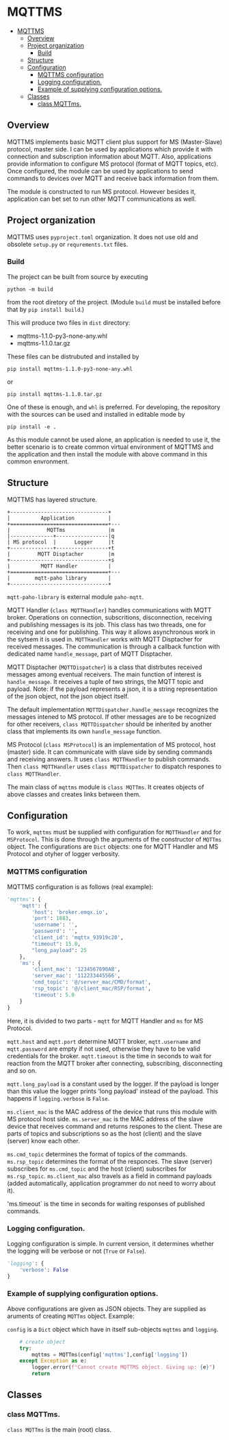 # MQTTMS

- [MQTTMS](#mqttms)
  - [Overview](#overview)
  - [Project organization](#project-organization)
    - [Build](#build)
  - [Structure](#structure)
  - [Configuration](#configuration)
    - [MQTTMS configuration](#mqttms-configuration)
    - [Logging configuration.](#logging-configuration)
    - [Example of supplying configuration options.](#example-of-supplying-configuration-options)
  - [Classes](#classes)
    - [class MQTTms.](#class-mqttms)

## Overview

MQTTMS implements basic MQTT client plus support for MS (Master-Slave) protocol, master side. I can be used by applications which provide it with connection and subscription information about MQTT. Also, applications provide information to configure MS protocol (format of MQTT topics, etc). Once configured, the module can be used by applications to send commands to devices over MQTT and receive back information from them.

The module is constructed to run MS protocol. However besides it, application can bet set to run other MQTT communications as well.

## Project organization

MQTTMS uses `pyproject.toml` organization. It does not use old and obsolete `setup.py` or `requrements.txt` files.

### Build

The project can be built from source by executing

`python -m build`

from the root diretory of the project. (Module `build` must be installed before that by `pip install build`.)

This will produce two files in `dist` directory:

* mqttms-1.1.0-py3-none-any.whl
* mqttms-1.1.0.tar.gz

These files can be distrubuted and installed by

`pip install mqttms-1.1.0-py3-none-any.whl`

or

`pip install mqttms-1.1.0.tar.gz`

One of these is enough, and `whl` is preferred. For developing, the repository with the sources can be used and installed in editable mode by

`pip install -e .`

As this module cannot be used alone, an application is needed to use it, the better scenario is to create common virtual environment of MQTTMS and the application and then install the module with above command in this common envronment.

## Structure

MQTTMS has layered structure.

```
+--------------------------------+
|          Application           |
+================================+---
|            MQTTms              |m
|--------------+-----------------|q
| MS protocol  |      Logger     |t
+--------------+-----------------+t
|         MQTT Disptacher        |m
+--------------------------------+s
|          MQTT Handler          |
+================================+---
|        mqtt-paho library       |
+--------------------------------+
```

`mqtt-paho-library` is external module `paho-mqtt`.

MQTT Handler (`class MQTTHandler`) handles communications with MQTT broker. Operations on connection, subscritions, disconnection, receiving and publishing messages is its job. This class has two threads, one for receiving and one for publishing. This way it allows asynchronous work in the sytsem it is used in. `MQTTHandler` works with MQTT Disptacher for received messages. The communication is through a callback function with dedicated name `handle_message`, part of MQTT Disptacher.

MQTT Disptacher (`MQTTDispatcher`) is a class that distrbutes received messages among eventual receivers. The main function of interest is `handle_message`. It receives a tuple of two strings, the MQTT topic and payload. Note: if the payload represents a json, it is a string representation of the json object, not the json object itself.

The default implementation `MQTTDispatcher.handle_message` recognizes the messages intened to MS protocol. If other messages are to be recognized for other receivers, `class MQTTDispatcher` should be inherited by another class that implements its own `handle_message` function.

MS Protocol (`class MSProtocol`) is an implementation of MS protocol, host (master) side. It can communicate with slave side by sending commands and receiving answers. It uses `class MQTTHandler` to publish commands. Then `class MQTTHandler` uses `class MQTTDispatcher` to dispatch respones to `class MQTTHandler`.

The main class of `mqttms` module is `class MQTTms`. It creates objects of above classes and creates links between them.

## Configuration

To work, `mqttms` must be supplied with configuration for `MQTTHandler` and for `MSProtocol`. This is done through the arguments of the constructor of `MQTTms` object. The configurations are `Dict` objects: one for MQTT Handler and MS Protocol and otyher of logger verbosity.

### MQTTMS configuration

MQTTMS configuration is as follows (real example):

```python
'mqttms': {
    'mqtt': {
        'host': 'broker.emqx.io',
        'port': 1883,
        'username': '',
        'password': '',
        'client_id': 'mqttx_93919c20',
        "timeout": 15.0,
        "long_payload": 25
    },
    'ms': {
        'client_mac': '1234567890AB',
        'server_mac': '112233445566',
        'cmd_topic': '@/server_mac/CMD/format',
        'rsp_topic': '@/client_mac/RSP/format',
        'timeout': 5.0
    }
}
```

Here, it is divided to two parts - `mqtt` for MQTT Handler and `ms` for MS Protocol.

`mqtt.host` and `mqtt.port` determine MQTT broker, `mqtt.username` and `mqtt.password` are empty if not used, otherwise they have to be valid credentials for the broker. `mqtt.timeout` is the time in seconds to wait for reaction from the MQTT broker after connecting, subscribing, disconnecting and so on.

`mqtt.long_payload` is a constant used by the logger. If the payload is longer than this value the logger prints 'long payload' instead of the payload. This happens if `logging.verbose` is `False`.

`ms.client_mac` is the MAC address of the device that runs this module with MS protocol host side. `ms.server_mac` is the MAC address of the slave device that receives command and returns respones to the client. These are parts of topics and subscriptions so as the host (client) and the slave (server) know each other.

`ms.cmd_topic` determines the format of topics of the commands. `ms.rsp_topic` determines the format of the responces. The slave (server) subscribes for `ms.cmd_topic` and the host (client) subscribes for `ms.rsp_topic`. `ms.client_mac` also travels as a field in command payloads (added automatically, application programmer do not need to worry about it).

'ms.timeout` is the time in seconds for waiting responses of published commands.

### Logging configuration.

Logging configuration is simple. In current version, it determines whether the logging will be verbose or not (`True` or `False`).

```python
'logging': {
    'verbose': False
}
```

### Example of supplying configuration options.

Above configurations are given as JSON objects. They are supplied as aruments of creating `MQTTms` object. Example:

```config``` is a `Dict` object which have in itself sub-objects `mqttms` and `logging`.

```python
    # create object
    try:
        mqttms = MQTTms(config['mqttms'],config['logging'])
    except Exception as e:
        logger.error(f"Cannot create MQTTMS object. Giving up: {e}")
        return
```

## Classes

### class MQTTms.

`class MQTTms` is the main (root) class.
